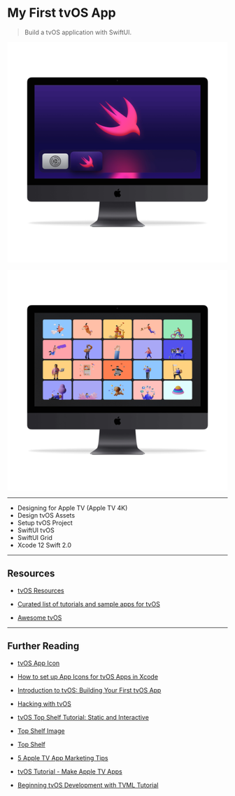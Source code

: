# My First tvOS App

> Build a tvOS application with SwiftUI.

![My First tvOS App 1](./MyFirstTVOSApp_1.png "My First tvOS App 1")

![My First tvOS App 2](./MyFirstTVOSApp_2.png "My First tvOS App 2")

---

- Designing for Apple TV (Apple TV 4K)
- Design tvOS Assets
- Setup tvOS Project
- SwiftUI tvOS
- SwiftUI Grid
- Xcode 12 Swift 2.0

---

## Resources

- [tvOS Resources](https://github.com/hamishtaplin/tvos-resources)

- [Curated list of tutorials and sample apps for tvOS](https://github.com/sanketfirodiya/tvOS)

- [Awesome tvOS](https://github.com/mbcrump/awesome-tvos)

---

## Further Reading

- [tvOS App Icon](https://developer.apple.com/design/human-interface-guidelines/tvos/icons-and-images/app-icon/)

- [How to set up App Icons for tvOS Apps in Xcode](https://stackoverflow.com/questions/33459088/how-to-set-up-app-icons-for-tvos-apps-in-xcode)

- [Introduction to tvOS: Building Your First tvOS App](https://www.appcoda.com/tvos-introduction/)

- [Hacking with tvOS](https://www.hackingwithswift.com/store/hacking-with-tvos)

- [tvOS Top Shelf Tutorial: Static and Interactive](https://www.raywenderlich.com/933-tvos-top-shelf-tutorial-static-and-interactive)

- [Top Shelf Image](https://developer.apple.com/forums/thread/61773)

- [Top Shelf](https://developer.apple.com/design/human-interface-guidelines/tvos/overview/top-shelf/)

- [5 Apple TV App Marketing Tips](https://www.apptamin.com/blog/apple-tv-app-marketing-tips/)

- [tvOS Tutorial - Make Apple TV Apps](https://www.madeupbypeople.com/blog/2015/9/9/tvos-tutorial-make-apple-tv-apps)

- [Beginning tvOS Development with TVML Tutorial](https://www.raywenderlich.com/1579-beginning-tvos-development-with-tvml-tutorial)

